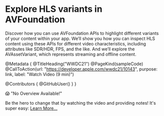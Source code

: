 # Explore HLS variants in AVFoundation

Discover how you can use AVFoundation APIs to highlight different variants of your content within your app. We’ll show you how you can inspect HLS content using these APIs for different video characteristics, including attributes like SDR/HDR, FPS, and the like. And we’ll explore the AVAssetVariant, which represents streaming and offline content.

@Metadata {
   @TitleHeading("WWDC21")
   @PageKind(sampleCode)
   @CallToAction(url: "https://developer.apple.com/wwdc21/10143", purpose: link, label: "Watch Video (9 min)")

   @Contributors {
      @GitHubUser(<replace this with your GitHub handle>)
   }
}

😱 "No Overview Available!"

Be the hero to change that by watching the video and providing notes! It's super easy:
 [Learn More…](https://wwdcnotes.github.io/WWDCNotes/documentation/wwdcnotes/contributing)
